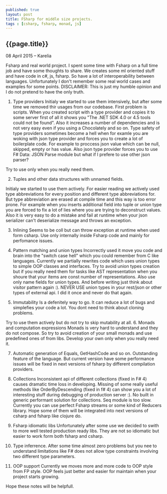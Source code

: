 ```yaml
---
published: true
layout: post
title: FSharp for middle size projects.
tags : [csharp, fsharp, monad, js]
---
```


## {{page.title}}

<p class="meta">08 April 2015 &#8211; Karelia</p>

Fsharp and real world project.
I spent some time with Fsharp on a full time job and have some thoughts to share. We creates some ml oriented stuff and have code in c#, js, fsharp. So have a lot of interoperability between languages. Unfortunately I don't remember some real world cases and examples for some points. 
DISCLAIMER: This is just my humble opinion and I do not pretend to have the only truth. 

1. Type providers
Initialy we started to use them intensively, but after some time we removed thir usages from our codebase. First problem is scripts. When you created script with a type provider and copies it to some server first of all it shows you "The .NET SDK 4.0 or 4.5 tools could not be found". Also it increases a number of dependencies and is not very easy even if you using a Chocolately  and so on. Type safety of type providers sometimes become a hell when for examle you are woking with json type provider and forces you to create a lot of boilerplate code. For example to proccess json value which can be null, skipped, empty or has value. Also json type provider forces you to use F# Data: JSON Parse module but what if I prefere to use other json parser?

Try to use only when you really need them.

2. Tuples and other data structures with unnamed fields.

Initialy we started to use them actively. For easier reading we actively used type abbreviations for every position and different type abbreviations for. But type abbreviation are erased at compile time and this way is too error prone. For example when you inserts additional field into tuple or union type you are forced to fix a lot of lies where you are trying to deconstruct values. Also it is very easy to do a mistake and fail at runtime when your json serializer can't deserialize message and throws an exception. 

3. Inlining
Seems to be coll but can throw exception at runtime when used form csharp.
Use only internally inside Fsharp code and mainly for perfomance issues. 

4. Pattern matching and union types
Incorrectly used it move you code and brain into the "switch case hell" which you could remember from C like languages. Currently we partially rewrites code which uses union types to simple OOP classes and interfaces. Try to avoid union types creation but if you really need them for tasks like AST representation when you shoure that your items are const number of representations. Also use only name fields for union types. And before writing just think about visitor pattern again :). NEVER USE union types in your rest/json or other types of external api. I did it once and never do that again. 

5. Immutability
Is a defenitely way to go. It can reduce a lot of bugs and simplefies your code a lot. You dont need to think about cloning problems.

Try to use them actively but do not try to skip mutability at all.
6. Monads and computation expressions
Monads is very hard to understand and they do not compose. So try to avoid creation of your small monads and use predefined ones of from libs. Develop your own only when you really need it.

7. Automatic generation of Equals, GetHashCode and so on.
Outstanding feature of the language. But current version have some performance issues will be fixed in next versions of fsharp by different compilation providers.

8. Collections
Inconsistent api of different collections (fixed in F# 4) causes dramatic time loss in developing. Missing of some really useful methods like OrderByDescending (fixed in f# 4) can show you a lot of interesting stuff during debugging of production server :). No built in generic performant solution for collections. Seq module is too slow. Currently you can use perfect Fsharp streams or some kind of Reducers library. Hope some of them will be integrated into next versions of csharp and fsharp like clojure do. 

9. Fsharp idiomatic libs
Unfortunately after some use we decided to swith to more well tested production ready libs. They are not so idiomatic but easier to work form both fsharp and csharp.

10. Type inferrence.
After some time almost zero problems but you nee to understand limitations like F# does not allow type constraints involving two different type parameters.

11. OOP support
Currently we moves more and more code to OOP style from FP style. OOP feels just better and easier for maintain when your project starts growing.

Hope these notes will be helpfull.




